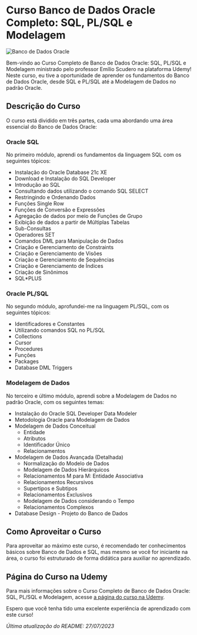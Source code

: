 # Curso Banco de Dados Oracle Completo: SQL, PL/SQL e Modelagem

![Banco de Dados Oracle](https://img-b.udemycdn.com/course/750x422/3164978_3e20_4.jpg)

Bem-vindo ao Curso Completo de Banco de Dados Oracle: SQL, PL/SQL e Modelagem ministrado pelo professor Emílio Scudero na plataforma Udemy! Neste curso, eu tive a oportunidade de aprender os fundamentos do Banco de Dados Oracle, desde SQL e PL/SQL até a Modelagem de Dados no padrão Oracle.

## Descrição do Curso

O curso está dividido em três partes, cada uma abordando uma área essencial do Banco de Dados Oracle:

### Oracle SQL

No primeiro módulo, aprendi os fundamentos da linguagem SQL com os seguintes tópicos:

- Instalação do Oracle Database 21c XE
- Download e Instalação do SQL Developer
- Introdução ao SQL
- Consultando dados utilizando o comando SQL SELECT
- Restringindo e Ordenando Dados
- Funções Single Row
- Funções de Conversão e Expressões
- Agregação de dados por meio de Funções de Grupo
- Exibição de dados a partir de Múltiplas Tabelas
- Sub-Consultas
- Operadores SET
- Comandos DML para Manipulação de Dados
- Criação e Gerenciamento de Constraints
- Criação e Gerenciamento de Visões
- Criação e Gerenciamento de Sequências
- Criação e Gerenciamento de Índices
- Criação de Sinônimos
- SQL*PLUS

### Oracle PL/SQL

No segundo módulo, aprofundei-me na linguagem PL/SQL, com os seguintes tópicos:

- Identificadores e Constantes
- Utilizando comandos SQL no PL/SQL
- Collections
- Cursor
- Procedures
- Funções
- Packages
- Database DML Triggers

### Modelagem de Dados

No terceiro e último módulo, aprendi sobre a Modelagem de Dados no padrão Oracle, com os seguintes temas:

- Instalação do Oracle SQL Developer Data Modeler
- Metodologia Oracle para Modelagem de Dados
- Modelagem de Dados Conceitual
  - Entidade
  - Atributos
  - Identificador Único
  - Relacionamentos
- Modelagem de Dados Avançada (Detalhada)
  - Normalização do Modelo de Dados
  - Modelagem de Dados Hierárquicos
  - Relacionamentos M para M: Entidade Associativa
  - Relacionamentos Recursivos
  - Supertipos e Subtipos
  - Relacionamentos Exclusivos
  - Modelagem de Dados considerando o Tempo
  - Relacionamentos Complexos
- Database Design - Projeto do Banco de Dados

## Como Aproveitar o Curso

Para aproveitar ao máximo este curso, é recomendado ter conhecimentos básicos sobre Banco de Dados e SQL, mas mesmo se você for iniciante na área, o curso foi estruturado de forma didática para auxiliar no aprendizado.

## Página do Curso na Udemy

Para mais informações sobre o Curso Completo de Banco de Dados Oracle: SQL, PL/SQL e Modelagem, acesse [a página do curso na Udemy](https://www.udemy.com/course/banco-de-dados-oracle-completo-sqlplsqlmodelagem-de-dados/learn/lecture/20085040?start=1080#overview).

Espero que você tenha tido uma excelente experiência de aprendizado com este curso!

*Última atualização do README: 27/07/2023*
